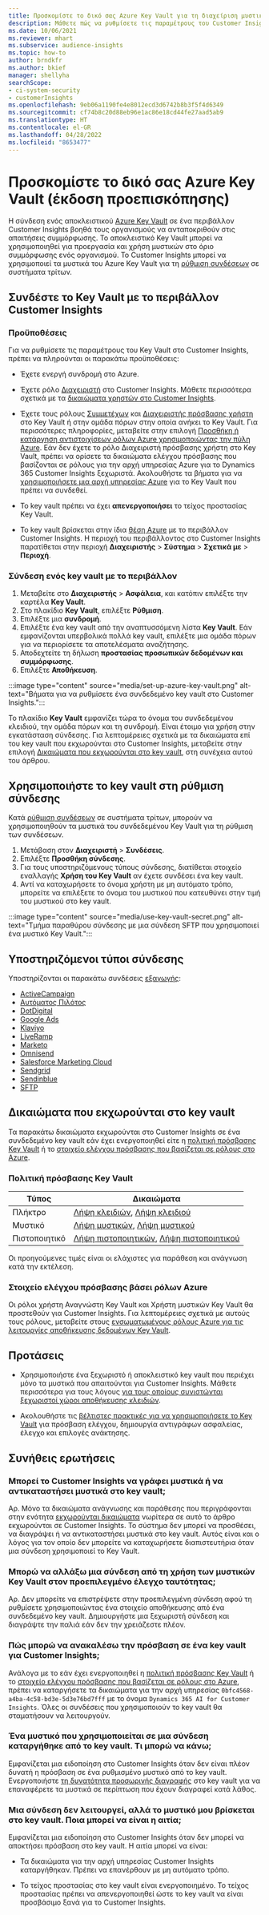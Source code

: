 ```yaml
---
title: Προσκομίστε το δικό σας Azure Key Vault για τη διαχείριση μυστικών
description: Μάθετε πώς να ρυθμίσετε τις παραμέτρους του Customer Insights ώστε να χρησιμοποιείτε το δικό σας Azure Key Vault.
ms.date: 10/06/2021
ms.reviewer: mhart
ms.subservice: audience-insights
ms.topic: how-to
author: brndkfr
ms.author: bkief
manager: shellyha
searchScope:
- ci-system-security
- customerInsights
ms.openlocfilehash: 9eb06a1190fe4e8012ecd3d6742b8b3f5f4d6349
ms.sourcegitcommit: cf74b8c20d88eb96e1ac86e18cd44fe27aad5ab9
ms.translationtype: HT
ms.contentlocale: el-GR
ms.lasthandoff: 04/28/2022
ms.locfileid: "8653477"
---
```

# <a name="bring-your-own-azure-key-vault-preview"></a>Προσκομίστε το δικό σας Azure Key Vault (έκδοση προεπισκόπησης)

Η σύνδεση ενός αποκλειστικού [Azure Key Vault](/azure/key-vault/general/basic-concepts) σε ένα περιβάλλον Customer Insights βοηθά τους οργανισμούς να ανταποκριθούν στις απαιτήσεις συμμόρφωσης.
Το αποκλειστικό Key Vault μπορεί να χρησιμοποιηθεί για προεργασία και χρήση μυστικών στο όριο συμμόρφωσης ενός οργανισμού. Το Customer Insights μπορεί να χρησιμοποιεί τα μυστικά του Azure Key Vault για τη [ρύθμιση συνδέσεων](connections.md) σε συστήματα τρίτων.

## <a name="link-the-key-vault-to-the-customer-insights-environment"></a>Συνδέστε το Key Vault με το περιβάλλον Customer Insights

### <a name="prerequisites"></a>Προϋποθέσεις

Για να ρυθμίσετε τις παραμέτρους του Key Vault στο Customer Insights, πρέπει να πληρούνται οι παρακάτω προϋποθέσεις:

- Έχετε ενεργή συνδρομή στο Azure.

- Έχετε ρόλο [Διαχειριστή](permissions.md#admin) στο Customer Insights. Μάθετε περισσότερα σχετικά με τα [δικαιώματα χρηστών στο Customer Insights](permissions.md#assign-roles-and-permissions).

- Έχετε τους ρόλους [Συμμετέχων](/azure/role-based-access-control/built-in-roles#contributor) και [Διαχειριστής πρόσβασης χρήστη](/azure/role-based-access-control/built-in-roles#user-access-administrator) στο Key Vault ή στην ομάδα πόρων στην οποία ανήκει το Key Vault. Για περισσότερες πληροφορίες, μεταβείτε στην επιλογή [Προσθήκη ή κατάργηση αντιστοιχίσεων ρόλων Azure χρησιμοποιώντας την πύλη Azure](/azure/role-based-access-control/role-assignments-portal). Εάν δεν έχετε το ρόλο Διαχειριστή πρόσβασης χρήστη στο Key Vault, πρέπει να ορίσετε τα δικαιώματα ελέγχου πρόσβασης που βασίζονται σε ρόλους για την αρχή υπηρεσίας Azure για το Dynamics 365 Customer Insights ξεχωριστά. Ακολουθήστε τα βήματα για να [χρησιμοποιήσετε μια αρχή υπηρεσίας Azure](connect-service-principal.md) για το Key Vault που πρέπει να συνδεθεί.

- Το key vault πρέπει να έχει **απενεργοποιήσει** το τείχος προστασίας Key Vault.

- Το key vault βρίσκεται στην ίδια [θέση Azure](https://azure.microsoft.com/global-infrastructure/geographies/#overview) με το περιβάλλον Customer Insights. Η περιοχή του περιβάλλοντος στο Customer Insights παρατίθεται στην περιοχή **Διαχειριστής** > **Σύστημα** > **Σχετικά με** > **Περιοχή**.

### <a name="link-a-key-vault-to-the-environment"></a>Σύνδεση ενός key vault με το περιβάλλον

1. Μεταβείτε στο **Διαχειριστής** > **Ασφάλεια**, και κατόπιν επιλέξτε την καρτέλα **Key Vault**.
1. Στο πλακίδιο **Key Vault**, επιλέξτε **Ρύθμιση**.
1. Επιλέξτε μια **συνδρομή**.
1. Επιλέξτε ένα key vault από την αναπτυσσόμενη λίστα **Key Vault**. Εάν εμφανίζονται υπερβολικά πολλά key vault, επιλέξτε μια ομάδα πόρων για να περιορίσετε τα αποτελέσματα αναζήτησης.
1. Αποδεχτείτε τη δήλωση **προστασίας προσωπικών δεδομένων και συμμόρφωσης**.
1. Επιλέξτε **Αποθήκευση**.

:::image type="content" source="media/set-up-azure-key-vault.png" alt-text="Βήματα για να ρυθμίσετε ένα συνδεδεμένο key vault στο Customer Insights.":::

Το πλακίδιο **Key Vault** εμφανίζει τώρα το όνομα του συνδεδεμένου κλειδιού, την ομάδα πόρων και τη συνδρομή. Είναι έτοιμο για χρήση στην εγκατάσταση σύνδεσης.
Για λεπτομέρειες σχετικά με τα δικαιώματα επί του key vault που εκχωρούνται στο Customer Insights, μεταβείτε στην επιλογή [Δικαιώματα που εκχωρούνται στο key vault](#permissions-granted-on-the-key-vault), στη συνέχεια αυτού του άρθρου.

## <a name="use-the-key-vault-in-the-connection-setup"></a>Χρησιμοποιήστε το key vault στη ρύθμιση σύνδεσης

Κατά [ρύθμιση συνδέσεων](connections.md) σε συστήματα τρίτων, μπορούν να χρησιμοποιηθούν τα μυστικά του συνδεδεμένου Key Vault για τη ρύθμιση των συνδέσεων.

1. Μετάβαση στον **Διαχειριστή** > **Συνδέσεις**.
1. Επιλέξτε **Προσθήκη σύνδεσης**.
1. Για τους υποστηριζόμενους τύπους σύνδεσης, διατίθεται στοιχείο εναλλαγής **Χρήση του Key Vault** αν έχετε συνδέσει ένα key vault.
1. Αντί να καταχωρήσετε το όνομα χρήστη με μη αυτόματο τρόπο, μπορείτε να επιλέξετε το όνομα του μυστικού που κατευθύνει στην τιμή του μυστικού στο key vault.

:::image type="content" source="media/use-key-vault-secret.png" alt-text="Τμήμα παραθύρου σύνδεσης με μια σύνδεση SFTP που χρησιμοποιεί ένα μυστικό Key Vault.":::

## <a name="supported-connection-types"></a>Υποστηριζόμενοι τύποι σύνδεσης

Υποστηρίζονται οι παρακάτω συνδέσεις [εξαγωγής](export-destinations.md):

* [ActiveCampaign](export-active-campaign.md)
* [Αυτόματος Πιλότος](export-autopilot.md)
* [DotDigital](export-dotdigital.md)
* [Google Ads](export-google-ads.md)
* [Klaviyo](export-klaviyo.md)
* [LiveRamp](export-liveramp.md)
* [Marketo](export-marketo.md)
* [Omnisend](export-omnisend.md)
* [Salesforce Marketing Cloud](export-salesforce.md)
* [Sendgrid](export-sendgrid.md)
* [Sendinblue](export-sendinblue.md)
* [SFTP](export-sftp.md)

## <a name="permissions-granted-on-the-key-vault"></a>Δικαιώματα που εκχωρούνται στο key vault

Τα παρακάτω δικαιώματα εκχωρούνται στο Customer Insights σε ένα συνδεδεμένο key vault εάν έχει ενεργοποιηθεί είτε η [πολιτική πρόσβασης Key Vault](/azure/key-vault/general/assign-access-policy?tabs=azure-portal) ή το [στοιχείο ελέγχου πρόσβασης που βασίζεται σε ρόλους στο Azure](/azure/key-vault/general/rbac-guide?tabs=azure-cli).

### <a name="key-vault-access-policy"></a>Πολιτική πρόσβασης Key Vault

| Τύπος        | Δικαιώματα          |
| ----------- | -------------------- |
| Πλήκτρο         | [Λήψη κλειδιών](/rest/api/keyvault/get-keys), [Λήψη κλειδιού](/rest/api/keyvault/get-key)                                 |
| Μυστικό      | [Λήψη μυστικών](/rest/api/keyvault/get-secrets), [Λήψη μυστικού](/rest/api/keyvault/get-secret)                     |
| Πιστοποιητικό | [Λήψη πιστοποιητικών](/rest/api/keyvault/get-certificates), [Λήψη πιστοποιητικού](/rest/api/keyvault/get-certificate) |

Οι προηγούμενες τιμές είναι οι ελάχιστες για παράθεση και ανάγνωση κατά την εκτέλεση.

### <a name="azure-role-based-access-control"></a>Στοιχείο ελέγχου πρόσβασης βάσει ρόλων Azure

Οι ρόλοι χρήστη Αναγνώστη Key Vault και Χρήστη μυστικών Key Vault θα προστεθούν για Customer Insights. Για λεπτομέρειες σχετικά με αυτούς τους ρόλους, μεταβείτε στους [ενσωματωμένους ρόλους Azure για τις λειτουργίες αποθήκευσης δεδομένων Key Vault](/azure/key-vault/general/rbac-guide?tabs=azure-cli).

## <a name="recommendations"></a>Προτάσεις

- Χρησιμοποιήστε ένα ξεχωριστό ή αποκλειστικό key vault που περιέχει μόνο τα μυστικά που απαιτούνται για Customer Insights. Μάθετε περισσότερα για τους λόγους [για τους οποίους συνιστώνται ξεχωριστοί χώροι αποθήκευσης κλειδιών](/azure/key-vault/general/best-practices#why-we-recommend-separate-key-vaults).

- Ακολουθήστε τις [βέλτιστες πρακτικές για να χρησιμοποιήσετε το Key Vault](/azure/key-vault/general/best-practices#turn-on-logging) για πρόσβαση ελέγχου, δημιουργία αντιγράφων ασφαλείας, έλεγχο και επιλογές ανάκτησης.

## <a name="frequently-asked-questions"></a>Συνήθεις ερωτήσεις

### <a name="can-customer-insights-write-secrets-or-overwrite-secrets-into-the-key-vault"></a>Μπορεί το Customer Insights να γράφει μυστικά ή να αντικαταστήσει μυστικά στο key vault;

Αρ. Μόνο τα δικαιώματα ανάγνωσης και παράθεσης που περιγράφονται στην ενότητα [εκχωρούνται δικαιώματα](#permissions-granted-on-the-key-vault) νωρίτερα σε αυτό το άρθρο εκχωρούνται σε Customer Insights. Το σύστημα δεν μπορεί να προσθέσει, να διαγράψει ή να αντικαταστήσει μυστικά στο key vault. Αυτός είναι και ο λόγος για τον οποίο δεν μπορείτε να καταχωρήσετε διαπιστευτήρια όταν μια σύνδεση χρησιμοποιεί το Key Vault.

### <a name="can-i-change-a-connection-from-using-key-vault-secrets-to-default-authentication"></a>Μπορώ να αλλάξω μια σύνδεση από τη χρήση των μυστικών Key Vault στον προεπιλεγμένο έλεγχο ταυτότητας;

Αρ. Δεν μπορείτε να επιστρέψετε στην προεπιλεγμένη σύνδεση αφού τη ρυθμίσετε χρησιμοποιώντας ένα στοιχείο αποθήκευσης από ένα συνδεδεμένο key vault. Δημιουργήστε μια ξεχωριστή σύνδεση και διαγράψτε την παλιά εάν δεν την χρειάζεστε πλέον.

### <a name="how-can-i-revoke-access-to-a-key-vault-for-customer-insights"></a>Πώς μπορώ να ανακαλέσω την πρόσβαση σε ένα key vault για Customer Insights;

Ανάλογα με το εάν έχει ενεργοποιηθεί η [πολιτική πρόσβασης Key Vault](/azure/key-vault/general/assign-access-policy?tabs=azure-portal) ή το [στοιχείο ελέγχου πρόσβασης που βασίζεται σε ρόλους στο Azure](/azure/key-vault/general/rbac-guide?tabs=azure-cli), πρέπει να καταργήσετε τα δικαιώματα για την αρχή υπηρεσίας `0bfc4568-a4ba-4c58-bd3e-5d3e76bd7fff` με το όνομα `Dynamics 365 AI for Customer Insights`. Όλες οι συνδέσεις που χρησιμοποιούν το key vault θα σταματήσουν να λειτουργούν.

### <a name="a-secret-thats-used-in-a-connection-got-removed-from-the-key-vault-what-can-i-do"></a>Ένα μυστικό που χρησιμοποιείται σε μια σύνδεση καταργήθηκε από το key vault. Τι μπορώ να κάνω;

Εμφανίζεται μια ειδοποίηση στο Customer Insights όταν δεν είναι πλέον δυνατή η πρόσβαση σε ένα ρυθμισμένο μυστικό από το key vault. Ενεργοποιήστε [τη δυνατότητα προσωρινής διαγραφής](/azure/key-vault/general/soft-delete-overview) στο key vault για να επαναφέρετε τα μυστικά σε περίπτωση που έχουν διαγραφεί κατά λάθος.

### <a name="a-connection-doesnt-work-but-my-secret-is-in-the-key-vault-what-might-be-the-cause"></a>Μια σύνδεση δεν λειτουργεί, αλλά το μυστικό μου βρίσκεται στο key vault. Ποια μπορεί να είναι η αιτία;

Εμφανίζεται μια ειδοποίηση στο Customer Insights όταν δεν μπορεί να αποκτήσει πρόσβαση στο key vault. Η αιτία μπορεί να είναι:

- Τα δικαιώματα για την αρχή υπηρεσίας Customer Insights καταργήθηκαν. Πρέπει να επανέρθουν με μη αυτόματο τρόπο.

- Το τείχος προστασίας στο key vault είναι ενεργοποιημένο. Το τείχος προστασίας πρέπει να απενεργοποιηθεί ώστε το key vault να είναι προσβάσιμο ξανά για το Customer Insights.
